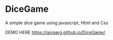 # DiceGame

A simple dice game using javascript, Html and Css


DEMO HERE
https://goigarg.github.io/DiceGame/
